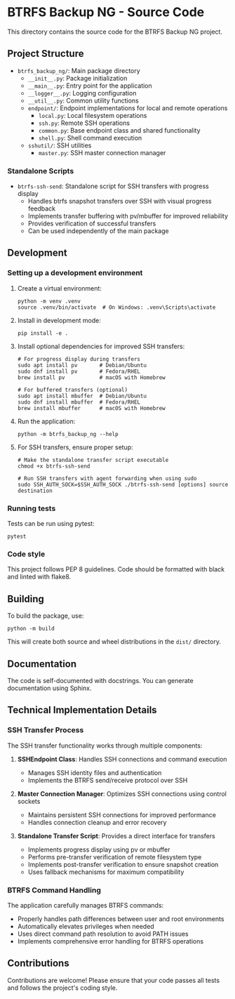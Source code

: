 # BTRFS Backup NG - Source Code

This directory contains the source code for the BTRFS Backup NG project.

## Project Structure

- `btrfs_backup_ng/`: Main package directory
  - `__init__.py`: Package initialization
  - `__main__.py`: Entry point for the application
  - `__logger__.py`: Logging configuration
  - `__util__.py`: Common utility functions
  - `endpoint/`: Endpoint implementations for local and remote operations
    - `local.py`: Local filesystem operations
    - `ssh.py`: Remote SSH operations
    - `common.py`: Base endpoint class and shared functionality
    - `shell.py`: Shell command execution
  - `sshutil/`: SSH utilities
    - `master.py`: SSH master connection manager

### Standalone Scripts

- `btrfs-ssh-send`: Standalone script for SSH transfers with progress display
  - Handles btrfs snapshot transfers over SSH with visual progress feedback
  - Implements transfer buffering with pv/mbuffer for improved reliability
  - Provides verification of successful transfers
  - Can be used independently of the main package

## Development

### Setting up a development environment

1. Create a virtual environment:
   ```
   python -m venv .venv
   source .venv/bin/activate  # On Windows: .venv\Scripts\activate
   ```

2. Install in development mode:
   ```
   pip install -e .
   ```

3. Install optional dependencies for improved SSH transfers:
   ```
   # For progress display during transfers
   sudo apt install pv       # Debian/Ubuntu
   sudo dnf install pv       # Fedora/RHEL
   brew install pv           # macOS with Homebrew
   
   # For buffered transfers (optional)
   sudo apt install mbuffer  # Debian/Ubuntu
   sudo dnf install mbuffer  # Fedora/RHEL
   brew install mbuffer      # macOS with Homebrew
   ```

4. Run the application:
   ```
   python -m btrfs_backup_ng --help
   ```

5. For SSH transfers, ensure proper setup:
   ```
   # Make the standalone transfer script executable
   chmod +x btrfs-ssh-send
   
   # Run SSH transfers with agent forwarding when using sudo
   sudo SSH_AUTH_SOCK=$SSH_AUTH_SOCK ./btrfs-ssh-send [options] source destination
   ```

### Running tests

Tests can be run using pytest:

```
pytest
```

### Code style

This project follows PEP 8 guidelines. Code should be formatted with black and linted with flake8.

## Building

To build the package, use:

```
python -m build
```

This will create both source and wheel distributions in the `dist/` directory.

## Documentation

The code is self-documented with docstrings. You can generate documentation using Sphinx.

## Technical Implementation Details

### SSH Transfer Process

The SSH transfer functionality works through multiple components:

1. **SSHEndpoint Class**: Handles SSH connections and command execution
   - Manages SSH identity files and authentication
   - Implements the BTRFS send/receive protocol over SSH

2. **Master Connection Manager**: Optimizes SSH connections using control sockets
   - Maintains persistent SSH connections for improved performance
   - Handles connection cleanup and error recovery

3. **Standalone Transfer Script**: Provides a direct interface for transfers
   - Implements progress display using pv or mbuffer
   - Performs pre-transfer verification of remote filesystem type
   - Implements post-transfer verification to ensure snapshot creation
   - Uses fallback mechanisms for maximum compatibility

### BTRFS Command Handling

The application carefully manages BTRFS commands:
- Properly handles path differences between user and root environments
- Automatically elevates privileges when needed
- Uses direct command path resolution to avoid PATH issues
- Implements comprehensive error handling for BTRFS operations

## Contributions

Contributions are welcome! Please ensure that your code passes all tests and follows the project's coding style.